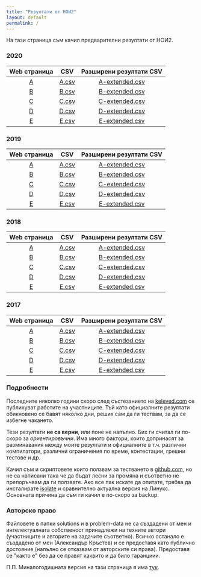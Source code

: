 ```yaml
---
title: "Резултати от НОИ2"
layout: default
permalink: /
---
```

На тази страница съм качил предварителни резултати от НОИ2.

### 2020

| Web страница        | CSV                         | Разширени резултати CSV                       |
|:-------------------:|:---------------------------:|:---------------------------------------------:|
| [A](2020/A) | [A.csv](2020/A.csv) | [A-extended.csv](2020/A-extended.csv) |
| [B](2020/B) | [B.csv](2020/B.csv) | [B-extended.csv](2020/B-extended.csv) |
| [C](2020/C) | [C.csv](2020/C.csv) | [C-extended.csv](2020/C-extended.csv) |
| [D](2020/D) | [D.csv](2020/D.csv) | [D-extended.csv](2020/D-extended.csv) |
| [E](2020/E) | [E.csv](2020/E.csv) | [E-extended.csv](2020/E-extended.csv) |

### 2019

| Web страница        | CSV                         | Разширени резултати CSV                       |
|:-------------------:|:---------------------------:|:---------------------------------------------:|
| [A](2019/A) | [A.csv](2019/A.csv) | [A-extended.csv](2019/A-extended.csv) |
| [B](2019/B) | [B.csv](2019/B.csv) | [B-extended.csv](2019/B-extended.csv) |
| [C](2019/C) | [C.csv](2019/C.csv) | [C-extended.csv](2019/C-extended.csv) |
| [D](2019/D) | [D.csv](2019/D.csv) | [D-extended.csv](2019/D-extended.csv) |
| [E](2019/E) | [E.csv](2019/E.csv) | [E-extended.csv](2019/E-extended.csv) |

### 2018

| Web страница        | CSV                         | Разширени резултати CSV                       |
|:-------------------:|:---------------------------:|:---------------------------------------------:|
| [A](2018/A) | [A.csv](2018/A.csv) | [A-extended.csv](2018/A-extended.csv) |
| [B](2018/B) | [B.csv](2018/B.csv) | [B-extended.csv](2018/B-extended.csv) |
| [C](2018/C) | [C.csv](2018/C.csv) | [C-extended.csv](2018/C-extended.csv) |
| [D](2018/D) | [D.csv](2018/D.csv) | [D-extended.csv](2018/D-extended.csv) |
| [E](2018/E) | [E.csv](2018/E.csv) | [E-extended.csv](2018/E-extended.csv) |

### 2017

| Web страница        | CSV                         | Разширени резултати CSV                      |
|:-------------------:|:---------------------------:|:--------------------------------------------:|
| [A](2017/A) | [A.csv](2017/A.csv) | [A-extended.csv](2017/A-extended.csv) |
| [B](2017/B) | [B.csv](2017/B.csv) | [B-extended.csv](2017/B-extended.csv) |
| [C](2017/C) | [C.csv](2017/C.csv) | [C-extended.csv](2017/C-extended.csv) |
| [D](2017/D) | [D.csv](2017/D.csv) | [D-extended.csv](2017/D-extended.csv) |
| [E](2017/E) | [E.csv](2017/E.csv) | [E-extended.csv](2017/E-extended.csv) |

### Подробности
Последните няколко години скоро след състезанието на [keleved.com][keleved] се
публикуват работите на участниците. Тъй като официалните резултати обикновено се
бавят няколко дни, реших сам да ги тествам, за да се избегне чакането.

Тези резултати **не са верни**, или поне не напълно.
Бих ги считал ги по-скоро за *ориентировъчни*.
Има много фактори, които допринасят за разминавания между моите резултати и
официалните  в т.ч. различни компилатори, различни ограничения по време,
контестации, грешни тестове и др.

Качил съм и скриптовете които ползвам за тестването в [github.com][github], но
не са написани така че да бъдат лесни за промяна и съответно не препоръчвам да
ги ползвате.
Ако все пак искате да опитате, трябва да инсталирате [isolate][isolate] и
сравнително актуална версия на Линукс.
Основната причина да съм ги качил е по-скоро за backup.

### Авторско право
Файловете в папки solutions и в problem-data не са създадени от мен и
интелектуалната собственост принадлежи на техните автори (участниците и авторите
на задачите съответно).
Всичко останало е създадено от мен (Александър Кръстев) и се предоставя като
публично достояние (напълно се отказвам от авторските си права).
Предоставя се "както е" без да се правят каквито и да било гаранциии.

П.П. Миналогодишната версия на тази страница я има [тук][old-index].

[keleved]: http://keleved.com
[isolate]: https://github.com/ioi/isolate
[github]: https://github.com/Alaxe/noi2-ranking
[old-index]: https://github.com/Alaxe/noi2-ranking/blob/5261d0b4c1e4f0a557794d24297719f5f0b0e137/README.md
